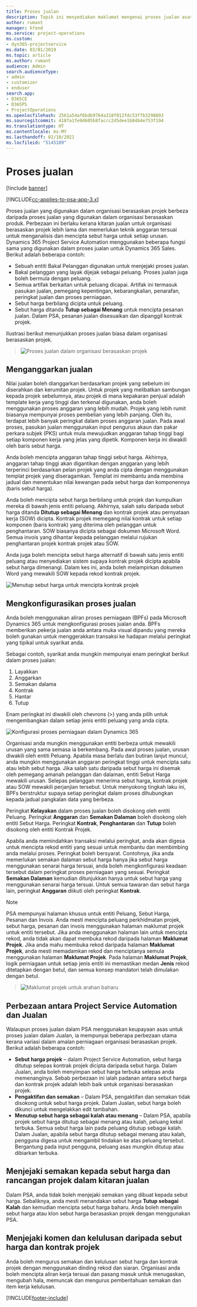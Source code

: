 ```yaml
---
title: Proses jualan
description: Topik ini menyediakan maklumat mengenai proses jualan asas.
author: rumant
manager: kfend
ms.service: project-operations
ms.custom:
- dyn365-projectservice
ms.date: 03/01/2019
ms.topic: article
ms.author: rumant
audience: Admin
search.audienceType:
- admin
- customizer
- enduser
search.app:
- D365CE
- D365PS
- ProjectOperations
ms.openlocfilehash: 2561a54af6bdb9764a318f012fdc53f7b3298893
ms.sourcegitcommit: 418fa1fe9d605b8faccc2d5dee1b04b4e753f194
ms.translationtype: HT
ms.contentlocale: ms-MY
ms.lasthandoff: 02/10/2021
ms.locfileid: "5145189"
---
```

# <a name="sales-processes"></a>Proses jualan

[!include [banner](../includes/psa-now-project-operations.md)]

[!INCLUDE[cc-applies-to-psa-app-3.x](../includes/cc-applies-to-psa-app-3x.md)]

Proses jualan yang digunakan dalam organisasi berasaskan projek berbeza daripada proses jualan yang digunakan dalam organisasi berasaskan produk. Perbezaan ini berlaku kerana kitaran jualan untuk organisasi berasaskan projek lebih lama dan memerlukan teknik anggaran tersuai untuk menganalisis dan mencipta sebut harga untuk setiap urusan. Dynamics 365 Project Service Automation menggunakan beberapa fungsi sama yang digunakan dalam proses jualan untuk Dynamics 365 Sales. Berikut adalah beberapa contoh:

- Sebuah entiti Bakal Pelanggan digunakan untuk menjejaki proses jualan.
- Bakal pelanggan yang layak dijejak sebagai peluang. Proses jualan juga boleh bermula dengan peluang.
- Semua artifak berkaitan untuk peluang dicapai. Artifak ini termasuk pasukan jualan, pemegang kepentingan, kebarangkalian, penarafan, peringkat jualan dan proses perniagaan.
- Sebut harga berbilang dicipta untuk peluang.
- Sebut harga ditanda **Tutup sebagai Menang** untuk mencipta pesanan jualan. Dalam PSA, pesanan jualan disesuaikan dan dipanggil kontrak projek.

Ilustrasi berikut menunjukkan proses jualan biasa dalam organisasi berasaskan projek.

> ![Proses jualan dalam organisasi berasaskan projek](media/basic-guide-1.png)

## <a name="estimating-a-sale"></a>Menganggarkan jualan
Nilai jualan boleh dianggarkan berdasarkan projek yang sebelum ini diserahkan dan kerumitan projek. Untuk projek yang melibatkan sambungan kepada projek sebelumnya, atau projek di mana kepakaran penjual adalah template kerja yang tinggi dan terkenal digunakan, anda boleh menggunakan proses anggaran yang lebih mudah. Projek yang lebih rumit biasanya mempunyai proses pembelian yang lebih panjang. Oleh itu, terdapat lebih banyak peringkat dalam proses anggaran jualan. Pada awal proses, pasukan jualan menggunakan input pengurus akaun dan pakar perkara subjek (PKS) untuk mula mewujudkan anggaran tahap tinggi bagi setiap komponen kerja yang jelas yang dipetik. Komponen kerja ini diwakili oleh baris sebut harga. 

Anda boleh mencipta anggaran tahap tinggi sebut harga. Akhirnya, anggaran tahap tinggi akan digantikan dengan anggaran yang lebih terperinci berdasarkan pelan projek yang anda cipta dengan menggunakan templat projek yang diseragamkan. Templat ini membantu anda membina jadual dan menentukan nilai kewangan pada sebut harga dan komponennya (baris sebut harga). 

Anda boleh mencipta sebut harga berbilang untuk projek dan kumpulkan mereka di bawah jenis entiti peluang. Akhirnya, salah satu daripada sebut harga ditanda **Ditutup sebagai Menang** dan kontrak projek atau pernyataan kerja (SOW) dicipta. Kontrak projek memegang nilai kontrak untuk setiap komponen (baris kontrak) yang diterima oleh pelanggan untuk penghantaran. SOW biasanya dicipta sebagai dokumen Microsoft Word. Semua invois yang dihantar kepada pelanggan melalui rujukan penghantaran projek kontrak projek atau SOW.

Anda juga boleh mencipta sebut harga alternatif di bawah satu jenis entiti peluang atau menyediakan sistem supaya kontrak projek dicipta apabila sebut harga dimenangi. Dalam kes ini, anda boleh melampirkan dokumen Word yang mewakili SOW kepada rekod kontrak projek.

![Menutup sebut harga untuk mencipta kontrak projek](media/basic-guide-2.png)

## <a name="configuring-the-sales-process"></a>Mengkonfigurasikan proses jualan
Anda boleh menggunakan aliran proses perniagaan (BPFs) pada Microsoft Dynamics 365 untuk mengkonfigurasi proses jualan anda. BPFs memberikan pekerja jualan anda antara muka visual dipandu yang mereka boleh gunakan untuk menggerakkan transaksi ke hadapan melalui peringkat yang tipikal untuk syarikat anda.

Sebagai contoh, syarikat anda mungkin mempunyai enam peringkat berikut dalam proses jualan:

1. Layakkan
2. Anggarkan
3. Semakan dalama
4. Kontrak
5. Hantar
6. Tutup

Enam peringkat ini diwakili oleh chevrons (\>) yang anda pilih untuk mengembangkan dalam setiap jenis entiti peluang yang anda cipta.

![Konfigurasi proses perniagaan dalam Dynamics 365](media/basic-guide-3.png)
 
Organisasi anda mungkin menggunakan entiti berbeza untuk mewakili urusan yang sama semasa ia berkembang. Pada awal proses jualan, urusan diwakili oleh entiti Peluang. Apabila masa berlalu dan butiran lanjut muncul, anda mungkin menggunakan anggaran peringkat tinggi untuk mencipta satu atau lebih sebut harga. Jika salah satu daripada sebut harga ini disemak oleh pemegang amanah pelanggan dan dalaman, entiti Sebut Harga mewakili urusan. Selepas pelanggan menerima sebut harga, kontrak projek atau SOW mewakili perjanjian tersebut. Untuk menyokong tingkah laku ini, BPFs berstruktur supaya setiap peringkat dalam proses dihubungkan kepada jadual pangkalan data yang berbeza.

Peringkat **Kelayakan** dalam proses jualan boleh disokong oleh entiti Peluang. Peringkat **Anggaran** dan **Semakan Dalaman** boleh disokong oleh entiti Sebut Harga. Peringkat **Kontrak**, **Penghantaran** dan **Tutup** boleh disokong oleh entiti Kontrak Projek.

Apabila anda memindahkan transaksi melalui peringkat, anda akan digesa untuk mencipta rekod entiti yang sesuai untuk membantu dan membimbing anda melalui proses. Peringkat boleh bersyarat. Contohnya, jika anda memerlukan semakan dalaman sebut harga hanya jika sebut harga menggunakan senarai harga tersuai, anda boleh mengkonfigurasi keadaan tersebut dalam peringkat proses perniagaan yang sesuai. Peringkat **Semakan Dalaman** kemudian ditunjukkan hanya untuk sebut harga yang menggunakan senarai harga tersuai. Untuk semua tawaran dan sebut harga lain, peringkat **Anggaran** diikuti oleh peringkat **Kontrak**.

> [!NOTE]
> PSA mempunyai halaman khusus untuk entiti Peluang, Sebut Harga, Pesanan dan Invois. Anda mesti mencipta peluang perkhidmatan projek, sebut harga, pesanan dan invois menggunakan halaman maklumat projek untuk entiti tersebut. Jika anda menggunakan halaman lain untuk mencipta rekod, anda tidak akan dapat membuka rekod daripada halaman **Maklumat Projek**. Jika anda mahu membuka rekod daripada halaman **Maklumat Projek**, anda mesti memadamkan rekod dan menciptanya semula menggunakan halaman **Maklumat Projek**. Pada halaman **Maklumat Projek**, logik perniagaan untuk setiap jenis entiti ini memastikan medan **Jenis** rekod ditetapkan dengan betul, dan semua konsep mandatori telah dimulakan dengan betul.

> ![Maklumat projek untuk arahan baharu](media/basic-guide-4.png)
 
## <a name="differences-between-project-service-automation-and-sales"></a>Perbezaan antara Project Service Automation dan Jualan
Walaupun proses jualan dalam PSA menggunakan keupayaan asas untuk proses jualan dalam Jualan, ia mempunyai beberapa perbezaan utama kerana variasi dalam amalan perniagaan organisasi berasaskan projek. Berikut adalah beberapa contoh:

- **Sebut harga projek** – dalam Project Service Automation, sebut harga ditutup selepas kontrak projek dicipta daripada sebut harga. Dalam Jualan, anda boleh menyimpan sebut harga terbuka selepas anda memenanginya. Sebab perbezaan ini ialah padanan antara sebut harga dan kontrak projek adalah lebih baik untuk organisasi berasaskan projek. 
- **Pengaktifan dan semakan** – Dalam PSA, pengaktifan dan semakan tidak disokong untuk sebut harga projek. Dalam Jualan, sebut harga boleh dikunci untuk mengelakkan edit tambahan.
- **Menutup sebut harga sebagai kalah atau menang** – Dalam PSA, apabila projek sebut harga ditutup sebagai menang atau kalah, peluang kekal terbuka. Semua sebut harga lain pada peluang ditutup sebagai kalah. Dalam Jualan, apabila sebut harga ditutup sebagai menang atau kalah, pengguna digesa untuk mengambil tindakan ke atas peluang tersebut. Bergantung pada input pengguna, peluang asas mungkin ditutup atau dibiarkan terbuka.

## <a name="tracking-revisions-to-quotes-and-project-plans-in-the-sales-cycle"></a>Menjejaki semakan kepada sebut harga dan rancangan projek dalam kitaran jualan
Dalam PSA, anda tidak boleh menjejaki semakan yang dibuat kepada sebut harga. Sebaliknya, anda mesti menandakan sebut harga **Tutup sebagai Kalah** dan kemudian mencipta sebut harga baharu. Anda boleh menyalin sebut harga atau klon sebut harga berasaskan projek dengan menggunakan PSA.

## <a name="tracking-comments-and-approvals-of-quotes-and-project-contracts"></a>Menjejaki komen dan kelulusan daripada sebut harga dan kontrak projek
Anda boleh mengurus semakan dan kelulusan sebut harga dan kontrak projek dengan menggunakan dinding rekod dan siaran. Organisasi anda boleh mencipta aliran kerja tersuai dan pasang masuk untuk menugaskan, mengubah hala, memuncak dan mengurus pemberitahuan semakan dan item kerja kelulusan.


[!INCLUDE[footer-include](../includes/footer-banner.md)]